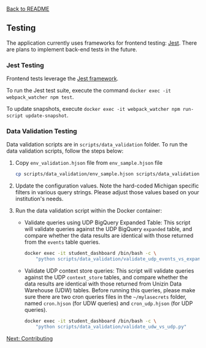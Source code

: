 [Back to README](../README.md)

## Testing

The application currently uses frameworks for frontend testing: [Jest](https://jestjs.io/). There are plans to implement back-end tests in the future.

### Jest Testing

Frontend tests leverage the [Jest framework](https://jestjs.io/).

To run the Jest test suite, execute the command `docker exec -it webpack_watcher npm test`.

To update snapshots, execute `docker exec -it webpack_watcher npm run-script update-snapshot`.

### Data Validation Testing

Data validation scripts are in `scripts/data_validation` folder.
To run the data validation scripts, follow the steps below:

1. Copy `env_validation.hjson` file from `env_sample.hjson` file
    ```sh
    cp scripts/data_validation/env_sample.hjson scripts/data_validation/env_validation.hjson
    ```

2. Update the configuration values. Note the hard-coded Michigan specific filters in various query strings.
Please adjust those values based on your institution's needs.

3. Run the data validation script within the Docker container:

    - Validate queries using UDP BigQuery Expanded Table:
    This script will validate queries against the UDP BigQuery `expanded` table,
    and compare whether the data results are identical with those returned from the `events` table queries.
        ```sh
        docker exec -it student_dashboard /bin/bash -c \
            "python scripts/data_validation/validate_udp_events_vs_expanded.py"
        ```

    - Validate UDP context store queries: This script will validate queries against the UDP `context_store` tables, and
    compare whether the data results are identical with those returned from Unizin Data Warehouse (UDW) tables.
    Before running this queries, please make sure there are two cron queries files in the `~/mylasecrets` folder,
    named `cron.hjson` (for UDW queries) and `cron_udp.hjson` (for UDP queries).
        ```sh
        docker exec -it student_dashboard /bin/bash -c \
            "python scripts/data_validation/validate_udw_vs_udp.py"
        ```

[Next: Contributing](../docs/CONTRIBUTING.md)
